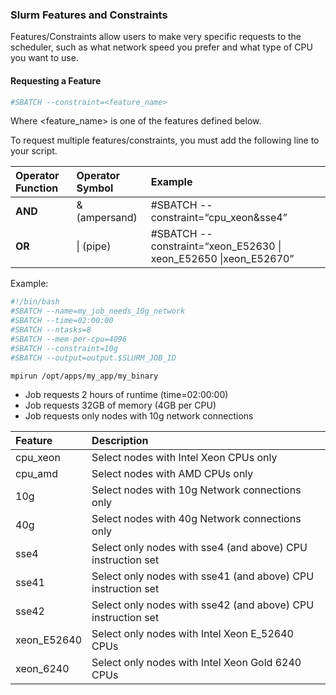 ### Slurm Features and Constraints

Features/Constraints allow users to make very specific requests to the scheduler, such as what network speed you prefer and what type of CPU you want to use.

#### Requesting a Feature

```sh
#SBATCH --constraint=<feature_name>
```

Where <feature_name> is one of the features defined below.

To request multiple features/constraints, you must add the following line to your script.


|**Operator Function**|**Operator Symbol**|**Example**|
|:---|:---|:---|
|**AND**|& (ampersand)|#SBATCH --constraint=“cpu_xeon&sse4”|
|**OR**|\| (pipe)|#SBATCH --constraint=“xeon_E52630 \| xeon_E52650 \|xeon_E52670”|

Example:

```sh
#!/bin/bash
#SBATCH --name=my_job_needs_10g_network
#SBATCH --time=02:00:00
#SBATCH --ntasks=8
#SBATCH --mem-per-cpu=4096
#SBATCH --constraint=10g
#SBATCH --output=output.$SLURM_JOB_ID

mpirun /opt/apps/my_app/my_binary
```

  - Job requests 2 hours of runtime (time=02:00:00)
  - Job requests 32GB of memory (4GB per CPU)
  - Job requests only nodes with 10g network connections

|**Feature**|**Description**|
|:---|:---|
|cpu_xeon|Select nodes with Intel Xeon CPUs only|
|cpu_amd|Select nodes with AMD CPUs only|
|10g|Select nodes with 10g Network connections only|
|40g|Select nodes with 40g Network connections only|
|sse4|Select only nodes with sse4 (and above) CPU instruction set|
|sse41|Select only nodes with sse41 (and above) CPU instruction set|
|sse42|Select only nodes with sse42 (and above) CPU instruction set|
|xeon_E52640|Select only nodes with Intel Xeon E_52640 CPUs|
|xeon_6240|Select only nodes with Intel Xeon Gold 6240 CPUs|
